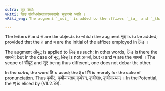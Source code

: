 ```yaml
---
sutra: सुट् तिथोः
vRtti: लिङ् संबन्धिनोस्तकारथकारयोः सुडागमो भवति ॥
vRtti_eng: The augment '_sut_' is added to the affixes '_ta_' and '_tha_' when part of the affixes of the Potential and Benedictive.

---
```

The letters त and थ are the objects to which the augment सुट् is to be added; provided that the त and थ are the initial of the affixes employed in लिङ् ।

The augment सीयुट् is applied to लिङ् as such; in other words, लिङ् is there the आगमी; but in the case of सुट्, लिङ् is not आगमी, but त and थ are the आगमी । The scope of सीयुट् and सुट् being thus different, one does not debar the other.

In the _sutra_, the word ति is used; the इ of ति is merely for the sake of pronunciation. Thus कृषीट, कृषीयास्ताम् कृषीरन्, कृषीष्ठाः, कृषीयास्थाम् । In the Potential, the स् is elided by (VII.2.79).